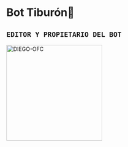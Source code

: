# Bot Tiburón🦈

## `EDITOR Y PROPIETARIO DEL BOT` 

<a href="https://github.com/Andresv27728"><img src="https://github.com/DIEGO-OFC.png" width="250" height="250" alt="DIEGO-OFC"/></a>
